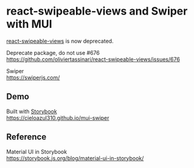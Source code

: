# react-swipeable-views and Swiper with MUI

[react-swipeable-views] is now deprecated.

Deprecate package, do not use #676  
<https://github.com/oliviertassinari/react-swipeable-views/issues/676>

Swiper  
<https://swiperjs.com/>

## Demo

Built with [Storybook]  
<https://cieloazul310.github.io/mui-swiper>

## Reference

Material UI in Storybook  
<https://storybook.js.org/blog/material-ui-in-storybook/>

[react-swipeable-views]: https://react-swipeable-views.com/ "react-swipeable-views"
[Storybook]: https://storybook.js.org/ "Storybook"

